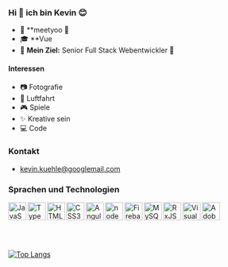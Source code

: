 ### Hi 👋 ich bin Kevin 😊

- 💼 **meetyoo 🥰
- 🎓 **Vue
- 🎯 **Mein Ziel:** Senior Full Stack Webentwickler 💪

#### Interessen

- 📷 Fotografie
- 🚁 Luftfahrt
- 🎮 Spiele
- ✨ Kreative sein
- 💻 Code

### Kontakt

- kevin.kuehle@googlemail.com

### Sprachen und Technologien

 <p align="left">
  <img  align="left"  height="36px"  alt="JavaScript"  src="https://seeklogo.com/images/J/javascript-js-logo-2949701702-seeklogo.com.png" />
  &nbsp;
  <img  align="left"  height="36px"  alt="TypeScript"  src="https://seeklogo.com/images/T/typescript-logo-B29A3F462D-seeklogo.com.png" />
  &nbsp;
  <img  align="left"  height="36px"  alt="HTML5"  src="https://seeklogo.com/images/H/html5-logo-EF92D240D7-seeklogo.com.png" />
  &nbsp;
  <img  align="left"  height="36px"  alt="CSS3"  src="https://seeklogo.com/images/C/css-3-logo-AF06D75231-seeklogo.com.png" />
  &nbsp;
  <img  align="left"  height="36px"  alt="Angular"  src="https://seeklogo.com/images/A/angular-logo-B76B1CDE98-seeklogo.com.png" />
  &nbsp;
  <img  align="left"  height="36px"  alt="node package manager"  src="https://seeklogo.com/images/N/npm-node-package-manager-logo-DE93649ED1-seeklogo.com.png">
  <img  align="left"  height="36px"  alt="Firebase" src="https://seeklogo.com/images/F/firebase-logo-402F407EE0-seeklogo.com.png" />
  &nbsp;
  <img  align="left"  height="36px"  alt="MySQL"  src="https://seeklogo.com/images/M/MySQL-logo-F6FF285A58-seeklogo.com.png">
  <img  align="left"  height="36px"  alt="RxJS"  src="https://cdn.worldvectorlogo.com/logos/rxjs-1.svg" />
  &nbsp;
  <img  align="left"  height="36px"  alt="Visual Studio Code"  src="https://cdn.worldvectorlogo.com/logos/visual-studio-code.svg" />
  &nbsp;
  <img  align="left"  height="36px"  alt="Adobe XD"  src="https://cdn.worldvectorlogo.com/logos/adobe-xd-1.svg" />
 </p>

<br />
<br />
<br />

[![Top Langs](https://github-readme-stats.vercel.app/api/top-langs/?username=Kevin-Kuehle&layout=compact)](https://github.com/anuraghazra/github-readme-stats)

[mail]: kevin.kuehle@googlemail.com
